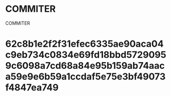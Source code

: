 # COMMITER
COMMITER






# 62c8b1e2f2f31efec6335ae90aca04c9eb734c0834e69fd18bbd57290959c6098a7cd68a84e95b159ab74aaca59e9e6b59a1ccdaf5e75e3bf49073f4847ea749
